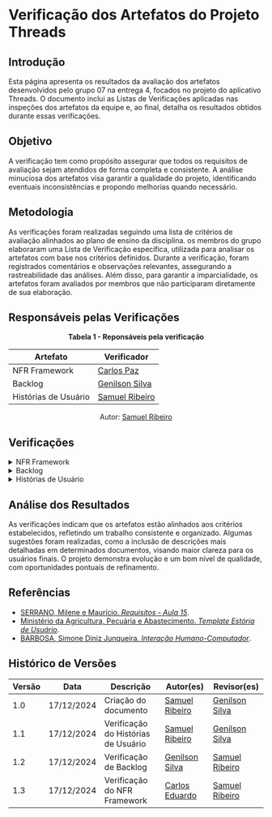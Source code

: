 # Verificação dos Artefatos do Projeto Threads

## Introdução

Esta página apresenta os resultados da avaliação dos artefatos desenvolvidos pelo grupo 07 na entrega 4, focados no projeto do aplicativo Threads. O documento inclui as Listas de Verificações aplicadas nas inspeções dos artefatos da equipe e, ao final, detalha os resultados obtidos durante essas verificações.

## Objetivo

A verificação tem como propósito assegurar que todos os requisitos de avaliação sejam atendidos de forma completa e consistente. A análise minuciosa dos artefatos visa garantir a qualidade do projeto, identificando eventuais inconsistências e propondo melhorias quando necessário.

## Metodologia

As verificações foram realizadas seguindo uma lista de critérios de avaliação alinhados ao plano de ensino da disciplina. os membros do grupo elaboraram uma Lista de Verificação específica, utilizada para analisar os artefatos com base nos critérios definidos. Durante a verificação, foram registrados comentários e observações relevantes, assegurando a rastreabilidade das análises. Além disso, para garantir a imparcialidade, os artefatos foram avaliados por membros que não participaram diretamente de sua elaboração.

## Responsáveis pelas Verificações

<div style="text-align: center;">
    <p><strong>Tabela 1 - Reponsáveis pela verificação </strong></p>
  </div>

| Artefato                  | Verificador                                        |
| ------------------------- | -------------------------------------------------- |
| NFR Framework             |  [Carlos Paz](https://github.com/dudupaz)          |
| Backlog                   |  [Genilson Silva](https://github.com/GenilsonJrs)  |
| Histórias de Usuário      |  [Samuel Ribeiro](https://github.com/SamuelRicosta)|

<p style="text-align: center; font-size: 14px;">
    Autor: <a href="https://github.com/SamuelRicosta" target="_blank">Samuel Ribeiro</a>
  </p>

## Verificações

<details>
  <summary>NFR Framework</summary>


  <h2>Lista de Verificação</h2>

  <div style="text-align: center;">
    <p><strong>Tabela 1: Lista de Verificação </strong></p>
  </div>

<table border="1">

   <tr>
        <th>Id</th>
        <th>Descrição</th>
        <th>Resposta</th>
        <th>Versão, Data e Hora da Avaliação</th>
        <th>Fonte/Autor</th>
   </tr>
   <tr>
        <td>1</td>
        <td>No artefato há algum trecho que define o que é o NFR Framework e sua finalidade?</td>
        <td>Sim</td>
        <td>versão 1.0 - 17/12</td>
          <td><a href="https://github.com/dudupaz">Carlos Eduardo</a></td>
   </tr>
   <tr>
        <td>2</td>
        <td>Na página há algum trecho que explica sobre o conceito de softgoal?</td>
        <td>Sim</td>
        <td>versão 1.0 - 17/12</td>
       <td><a href="https://github.com/alanagabriele">Alana Gabriele</a></td>
   </tr>
   <tr>
        <td>3</td>
        <td>A página apresenta os tipos de softgoals e suas funções</td>
        <td>Sim</td>
        <td>versão 1.0 - 17/12</td>
        <td><a href="https://aprender3.unb.br/pluginfile.php/2972367/mod_resource/content/52/Plano_de_Ensino%20RE%20022024%20Turma%2002%20v1.pdf">Plano de Ensino</a></td>
  </tr>
  <tr>
        <td>4</td>
        <td>Algum trecho na página descreve o SIG (Softgoal Interdependency Graph)?</td>
        <td>Sim</td>
        <td>versão 1.0 - 17/12</td>
        <td><a href="https://repositorio.ufpe.br/bitstream/123456789/34150/1/DISSERTA%c3%87%c3%83O%20Reinaldo%20Ant%c3%b4nio%20da%20Silva.pdf">SILVA, Reinaldo Antônio da.</a></td>
  </tr>
    <tr>
        <td>5</td>
        <td> Algum trecho na página explica como as contribuições influenciam a satisfação dos softgoals?</td>
        <td>Sim</td>
        <td>versão 1.0 - 17/12</td>
        <td><a href="https://repositorio.ufpe.br/bitstream/123456789/34150/1/DISSERTA%c3%87%c3%83O%20Reinaldo%20Ant%c3%b4nio%20da%20Silva.pdf">SILVA, Reinaldo Antônio da.</a></td>
    </tr>
    <tr>
        <td>6</td>
        <td>Os impactos foram corretamente propagados?</td>
        <td>Sim</td>
        <td>versão 1.0 - 17/12</td>
        <td><a href="https://aprender3.unb.br/pluginfile.php/2972367/mod_resource/content/52/Plano_de_Ensino%20RE%20022024%20Turma%2002%20v1.pdf">Plano de Ensino</a></td>
  </tr>
    <tr>
        <td>7</td>
        <td>A página apresenta introdução, metodologia e referências?</td>
        <td>Sim</td>
        <td>versão 1.0 - 17/12</td>
        <td><a href="https://github.com/GenilsonJrs"> Genilson Silva</a></td>
    </tr>
     <tr>
    <td>8</td>
    <td>A página inclui um histórico de versões padronizado, com os nomes do autor e do revisor?</td>
    <td>Sim</td>
    <td>versão 1.0 - 17/12	</td>
    <td><a href="https://github.com/SamuelRicosta">Samuel Ribeiro</a></td>
  </tr>

</table>

<h2>Verificação</h2>
<p>Nenhum problema foi encontrado de acordo com a lista de verificação aplicada.

</p>

<h2>Sugestões</h2>
<p>Nenhuma sugestão a ser apontada.
</p>

<h2>Gravação</h2>
<p>O vídeo pode ser visto direto no <a href="https://youtu.be/-KtOb7_gaGE?si=gD48sYamJFfSH4IU">YouTube.</a></p>

<div style="text-align: center;">
  <p>Vídeo 1 - Verificação do NFR Framework </p>
</div>
<center>
<iframe width="560" height="315" src="https://www.youtube.com/embed/-KtOb7_gaGE?si=gD48sYamJFfSH4IU" title="YouTube video player" frameborder="0" allow="accelerometer; autoplay; clipboard-write; encrypted-media; gyroscope; picture-in-picture; web-share" referrerpolicy="strict-origin-when-cross-origin" allowfullscreen></iframe>
</center>
<p style="text-align: center; font-size: 14px;">
    Autor: <a href="https://github.com/dudupaz" target="_blank">Carlos Eduardo</a>
  </p>

</details>

<details>
  <summary>Backlog</summary>

  <h2>Lista de Verificação</h2>

<div style="text-align: center;">
    <p><strong>Tabela 3: Lista de Verificação - Backlog</strong></p>




<table border="1" style="width:100%; text-align:left;"> <tr> <th>Número</th> <th>Critério</th> <th>Avaliação</th> <th>Fonte</th> </tr> <tr> <td>1</td> <td>O backlog está priorizado de forma consistente, refletindo um maior valor o produto?</td> <td>Sim</td> <td><a href="https://scrumguides.org/scrum-guide.html">Schwaber, Ken. Scrum Guide</a></td> </tr> <tr> <td>2</td> <td>Os itens do backlog estão detalhados o suficiente para o próximo sprint, mantendo uma granularidade adequada?</td> <td>Sim</td> <td><a href="https://scrumguides.org/scrum-guide.html">Schwaber, Ken. Scrum Guide</a></td> </tr> <tr> <td>3</td> <td>O backlog contém uma descrição clara do que cada item representa (funcionalidade, melhoria, defeito, etc.)?</td> <td>Sim</td> <td><a href="https://www.mountaingoatsoftware.com/books/user-stories-applied">Cohn, Mike. User Stories Applied</a></td> </tr> <tr> <td>4</td> <td>O backlog cobre todos os requisitos funcionais identificados até o momento?</td> <td>Sim</td> <td><a href="https://aprender3.unb.br/pluginfile.php/2972504/mod_resource/content/1/Requisitos%20-%20Aula%2015a.pdf">SERRANO, Milene e Maurício. Requisitos - Aula 15</a></td> </tr> <tr> <td>5</td> <td>Os itens do backlog e o documento foram revisados?</td> <td>Sim</td> <td><a href="https://doi.org/10.1016/B978-012287032-3/50020-4">BARBOSA, Simone Diniz Junqueira. Interação Humano-Computador</a></td> </tr> </table>
    </div>


 <p style="text-align: center; font-size: 14px;">
    Autor: <a href="https://github.com/GenilsonJrs" target="_blank">Genilson Silva</a>
  </p>

<h2>Problemas</h2>
Nenhum problema foi encontrado de acordo com a lista de verificação aplicada.

<h2>Sugestões</h2>

Nenhuma sugestão a ser apontada.

<h2>Gravação</h2>

<p >O vídeo pode ser visto direto no <a href="https://www.youtube.com/watch?v=I6ZxUJSJeRo">YouTube.</a></p>

<div style="text-align: center">
<p>Vídeo 2 - Verificação de Backlog </p>
</div>

<iframe width="560" height="315" src="https://www.youtube.com/embed/I6ZxUJSJeRo?si=8JOD0JjH59FZPqwE" title="YouTube video player" frameborder="0" allow="accelerometer; autoplay; clipboard-write; encrypted-media; gyroscope; picture-in-picture; web-share" referrerpolicy="strict-origin-when-cross-origin" allowfullscreen></iframe>

<p style="text-align: center; font-size: 14px;">
    Autor: <a href="https://github.com/GenilsonJrs" target="_blank">Genilson Silva</a>
  </p>

  
</details>

<details>
  <summary>Histórias de Usuário</summary>

<h2>Lista de Verificação</h2>

<div style="text-align: center;">
    <p><strong>Tabela: Lista de Verificação - Histórias de Usuário</strong></p>




<table border="1">
    <tr>
        <th>Número</th>
        <th>Critério</th>
        <th>Avaliação</th>
        <th>Fonte</th>
    </tr>
    <tr>
        <td>1</td>
        <td>A estrutura das histórias de usuário segue o formato padrão "Eu, como [usuário], quero [função] para [objetivo]"?</td>
        <td>Sim</td>
        <td>SERRANO, Milene e Maurício. Requisitos - Aula 15. Disponível em: <a href="link">link</a>.</td>
    </tr>
    <tr>
        <td>2</td>
        <td>Os critérios de aceitação são claros, verificáveis e detalhados para cada história?</td>
        <td>Sim</td>
        <td>Ministério da Agricultura, Pecuária e Abastecimento. Template Estória de Usuário. Disponível em: <a href="link">link</a>.</td>
    </tr>
    <tr>
        <td>3</td>
        <td>A prioridade de cada história está definida de forma objetiva e consistente?</td>
        <td>Sim</td>
        <td>BARBOSA, Simone Diniz Junqueira. Interação Humano-Computador. Disponível em: <a href="link">link</a>.</td>
    </tr>
    <tr>
        <td>4</td>
        <td>As histórias estão organizadas de forma que atendam a um ciclo de desenvolvimento iterativo e incremental?</td>
        <td>Sim</td>
        <td>Beck, Kent. Manifesto Ágil. Disponível em: <a href="link">link</a>.</td>
    </tr>
    <tr>
        <td>5</td>
        <td>Os autores e revisores são identificados e há um histórico de versões atualizado?</td>
        <td>Sim</td>
        <td>PMBOK Guide, Project Management Institute. Disponível em: <a href="link">link</a>.</td>
    </tr>
    <tr>
        <td>6</td>
        <td>Há exemplos que ilustrem o uso prático das histórias descritas?</td>
        <td>Sim</td>
        <td>Ministério da Agricultura, Pecuária e Abastecimento. Template Estória de Usuário. Disponível em: <a href="link">link</a>.</td>
    </tr>
    <tr>
        <td>7</td>
        <td>Os ajustes realizados em versões posteriores estão descritos e justificam as mudanças feitas?</td>
        <td>Sim</td>
        <td>PMBOK Guide, Project Management Institute. Disponível em: <a href="link">link</a>.</td>
    </tr>
</table>
    </div>


 <p style="text-align: center; font-size: 14px;">
    Autor: <a href="https://github.com/SamuelRicosta" target="_blank">Samuel Ribeiro</a>
  </p>

<h2>Problemas</h2>
Nenhum problema foi encontrado de acordo com a lista de verificação aplicada.

<h2>Sugestões</h2>

Nenhuma sugestão a ser apontada.

<h2>Gravação</h2>

<p >O vídeo pode ser visto direto no <a href="https://youtube.com/watch?v=_JN3nFlIAjo">YouTube.</a></p>

<div style="text-align: center">
<p>Vídeo 3 - Verificação de Personas </p>
</div>

<iframe width="560" height="315" src="https://www.youtube.com/embed/_JN3nFlIAjo?si=dXEQwg3-QyedIjeo" title="YouTube video player" frameborder="0" allow="accelerometer; autoplay; clipboard-write; encrypted-media; gyroscope; picture-in-picture; web-share" referrerpolicy="strict-origin-when-cross-origin" allowfullscreen></iframe>

<p style="text-align: center; font-size: 14px;">
    Autor: <a href="https://github.com/SamuelRicosta" target="_blank">Samuel Ribeiro</a>
  </p>

 
</details>


## Análise dos Resultados

As verificações indicam que os artefatos estão alinhados aos critérios estabelecidos, refletindo um trabalho consistente e organizado. Algumas sugestões foram realizadas, como a inclusão de descrições mais detalhadas em determinados documentos, visando maior clareza para os usuários finais. O projeto demonstra evolução e um bom nível de qualidade, com oportunidades pontuais de refinamento.

## Referências

- [SERRANO, Milene e Maurício. *Requisitos - Aula 15*](https://aprender3.unb.br/pluginfile.php/2972504/mod_resource/content/1/Requisitos%20-%20Aula%2015a.pdf).  
- [Ministério da Agricultura, Pecuária e Abastecimento. *Template Estória de Usuário*](https://www.gov.br/agricultura/pt-br/acesso-a-informacao/licitacoes-e-contratos/edital/2019/pregao-eletronico-no-05-2018/templates-artefatos/estoria-de-usuario.doc/view).  
- [BARBOSA, Simone Diniz Junqueira. *Interação Humano-Computador*](https://doi.org/10.1016/B978-012287032-3/50020-4).  

## Histórico de Versões

| **Versão** | **Data**   | **Descrição**              | **Autor(es)**                                      | **Revisor(es)**                                    |
| ---------- | ---------- | -------------------------- | -------------------------------------------------- | -------------------------------------------------- |
| 1.0        | 17/12/2024 | Criação do documento       | [Samuel Ribeiro](https://github.com/SamuelRicosta)       | [Genilson Silva](https://github.com/GenilsonJrs)   |
| 1.1        | 17/12/2024 | Verificação do Histórias de Usuário      | [Samuel Ribeiro](https://github.com/SamuelRicosta)       | [Genilson Silva](https://github.com/GenilsonJrs)   |
| 1.2        | 17/12/2024 | Verificação de Backlog      | [Genilson Silva](https://github.com/GenilsonJrs)       | [Samuel Ribeiro](https://github.com/SamuelRicosta)   |
| 1.3        | 17/12/2024 | Verificação do NFR Framework      | [Carlos Eduardo](https://github.com/dudupaz)       | [Samuel Ribeiro](https://github.com/SamuelRicosta)   |

